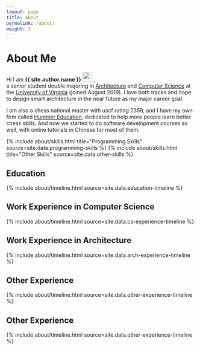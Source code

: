 ```yaml
---
layout: page
title: About
permalink: /about/
weight: 3
---
```


# **About Me**

Hi I am **{{ site.author.name }}** <a target="_blank" rel="noopener noreferrer" href="https://raw.githubusercontent.com/aemmadi/aemmadi/master/wave.gif"><img src="https://raw.githubusercontent.com/aemmadi/aemmadi/master/wave.gif" width="25px" style="max-width:100%;"></a> ,<br>
a senior student double majoring in [Architecture](https://www.arch.virginia.edu) and [Computer Science](https://engineering.virginia.edu/departments/computer-science/about-computer-science/about-us) at the [University of Virginia](https://www.virginia.edu) (joined August 2019). I love both tracks and hope to design smart architecture in the near future as my major career goal. 
  
I am also a chess national master with uscf rating 2359, and I have my own firm called [Hummer Education](https://www.littlehummerchess.club), dedicated to help more people learn better chess skills. And now we started to do software development courses as well, with online tutorials in Chinese for most of them.



<div class="row">
{% include about/skills.html title="Programming Skills" source=site.data.programming-skills %}
{% include about/skills.html title="Other Skills" source=site.data.other-skills %}
</div>

## Education
<div class="row">
  {% include about/timeline.html source=site.data.education-timeline %}
</div>

## Work Experience in Computer Science
<div class="row">
  {% include about/timeline.html source=site.data.cs-experience-timeline %}
</div>

## Work Experience in Architecture
<div class="row">
  {% include about/timeline.html source=site.data.arch-experience-timeline %}
</div>

## Other Experience
<div class="row">
  {% include about/timeline.html source=site.data.other-experience-timeline %}
</div>


## Other Experience
<div class="row">
  {% include about/timeline.html source=site.data.other-experience-timeline %}
</div>




